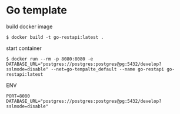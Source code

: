 # Go template


build docker image
```shell
$ docker build -t go-restapi:latest .
```

start container
```shell
$ docker run --rm -p 8080:8080 -e DATABASE_URL="postgres://postgres:postgres@pg:5432/develop?sslmode=disable" --net=go-tempalte_default --name go-restapi go-restapi:latest
```

ENV
```text
PORT=8080
DATABASE_URL="postgres://postgres:postgres@pg:5432/develop?sslmode=disable"
```

